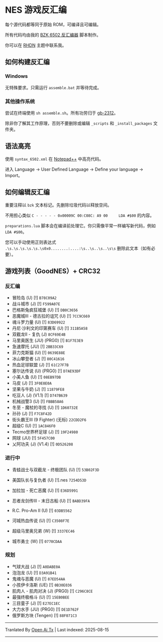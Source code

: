 # NES 游戏反汇编

每个源代码都等同于原始 ROM，可编译且可编辑。

所有代码均由我的 [BZK 6502 反汇编器](https://github.com/cyneprepou4uk/BZK-6502-Disassembler) 脚本制作。

你可以在 [RHDN](https://www.romhacking.net/forum/index.php?topic=32220.0) 主题中联系我。



## 如何构建反汇编

### Windows

无特殊要求。只需运行 `assemble.bat` 并等待完成。

### 其他操作系统

尝试在终端使用 `sh assemble.sh`。所有功劳归于 [gb-2312](https://github.com/gb-2312)。

除非你了解其工作原理，否则不要删除或编辑 `_scripts` 和 `_install_packages` 文件夹。



## 语法高亮

使用 `syntax_6502.xml` 在 [Notepad++](https://notepad-plus-plus.org/) 中高亮代码。

进入 Language -> User Defined Language -> Define your language -> Import。



## 如何编辑反汇编

重要注释以 `bzk` 文本标记。先删除垃圾代码以释放空间。

不用担心类似 `C - - - - - 0x00009C 00:C08C: A9 00     LDA #$00` 的内容。

`preparations.lua` 脚本会在编译前处理它。你只需像平常一样编写新代码，例如 `LDA #$00`。

您可以手动使用正则表达式 `.\s.\s.\s.\s.\s.\s0x0........:....:\s..\s..\s..\s\s` 删除此文本（如有必要）。

## 游戏列表（GoodNES）+ CRC32

### 反汇编
* 冒险岛 (U) [!] `B78C09A2`
* 战斗城市 (J) [!] `F599A07E`
* 巴格斯兔疯狂城堡 (U) [!] `DB0C3656`
* 恶魔城III - 德古拉的诅咒 (U) [!] `7CC9C669`
* 魂斗罗力量 (U) [!] `83D69922`
* 丹尼·沙利文的印第赛车 (U) [!] `311B5A58`
* 双截龙II - 复仇 (J) `8CF69E4B`
* 马里奥医生 (JU) (PRG0) [!] `B1F7E3E9`
* 急速摩托 (JU) [!] `2BB33C69`
* 菲力克斯猫 (U) [!] `0639E88E`
* 冰山攀登者 (J) [!] `80C41616`
* 热血足球联盟 (J) [!] `61C27F7B`
* 塞尔达传说 (U) (PRG0) [!] `D7AE93DF`
* 小美人鱼 (U) [!] `08EB97DB`
* 马皮 (J) [!] `3F0E8E0A`
* 坚果与牛奶 (J) [!] `11879FE8`
* 吃豆人 (J) (V1.1) [!] `D747B639`
* 机械战警3 (U) [!] `FBBB58A6`
* 冬至 - 魔杖的寻找 (U) [!] `1D60732E`
* 孙孙 (J) [!] `F7C8F42D`
* 街头霸王III (9 Fighter) (无标) `22CDD2F6`
* 超级C (U) [!] `1AC846F0`
* Tecmo世界杯足球 (J) [!] `19F24980`
* 网球 (JU) [!] `5F457C00`
* 乂阿功夫 (J) (V1.4) [!] `0D526208`

### 进行中
* 青蛙战士与双截龙 - 终极团队 (U) [!] `53B02F3D`
* 美国队长与复仇者 (U) [!].nes `7254D53D`
* 加拉加 - 死亡恶魔 (U) [!] `E36D5991`
* 忍者龙剑传III - 末日古船 (U) [!] `BABD39FA`




* R.C. Pro-Am II (U) [!] `03DB5562`
* 河城热血传说 (U) [!] `C3508F7E`
* 超级马里奥兄弟 (W) [!] `3337EC46`
* 城市勇士 (W) [!] `0770CDAA`



### 规划
* 气球大战 (J) [!] `A0DABE0A`
* 泡泡龙 (U) [!] `D3A91B41`
* 鬼魂与恶魔 (U) [!] `87ED54AA`
* 小孩伊卡洛斯 (UE) [!] `0B30E036`
* 肌肉人 - 肌肉对决 (J) (PRG0) [!] `C296C8CE`
* 最强终极格斗 (U) [!] `15EB0BEE`
* 三目童子 (J) [!] `E27EC1EC`
* 大力水手 (JU) (PRG0) [!] `DE1D762F`
* 俄罗斯方块 (Tengen) [!] `88F071C3`


---

Tranlated By [Open Ai Tx](https://github.com/OpenAiTx/OpenAiTx) | Last indexed: 2025-08-15

---